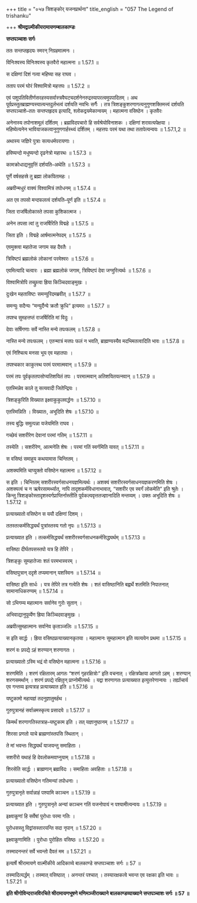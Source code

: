 +++
title = "०५७ त्रिशङ्कोर् यजनप्रार्थना"
title_english = "057 The Legend of trishanku"

+++
**श्रीमद्वाल्मीकीयरामायणम्बालकाण्डः**

**सप्तपञ्चाशः सर्गः**

ततः सन्तप्तहृदयः स्मरन् निग्रहमात्मनः ।

विनिःश्वस्य विनिःश्वस्य कृतवैरो महात्मना ॥ 1.57.1 ॥

स दक्षिणां दिशं गत्वा महिष्या सह राघव ।

तताप परमं घोरं विश्वामित्रो महत्तपः ॥ 1.57.2 ॥

एवं पशुपतिवितीर्णसरहस्यसर्वास्त्रवैघट्यदर्शनेनरुद्रस्यापरत्वमुपपादितम् । अथ पूर्वप्रस्तुतब्राह्मण्यस्यात्यन्तदुर्लभत्वं दर्शयति नवभिः सर्गैः । तत्र त्रिशङ्कुशरणागत्यनुगुणशक्तिमत्त्वं दर्शयति सप्तपञ्चाशे–ततः सन्तप्तहृदय इत्यादि, श्लोकद्वयमेकान्वयम् । महात्मना वसिष्ठेन । कृतवैरः

अनेनास्य तपोनाशमूलं दर्शितम् । ब्रह्मविदपचारो हि सर्वश्रेयोविनाशकः । दक्षिणां शरावत्यपेक्षया । महिष्येत्यनेन भावियाजकत्वानुगुणगार्हस्थ्यं दर्शितम् । महत्तपः परमं यथा तथा ततापेत्यन्वयः ॥ 1.57.1,2 ॥

अथास्य जज्ञिरे पुत्राः सत्यधर्मपरायणाः ।

हविष्यन्दो मधुष्यन्दो दृढनेत्रो महारथः ॥ 1.57.3 ॥

कामक्रोधाद्यनुवृत्तिं दर्शयति–अथेति ॥ 1.57.3 ॥

पूर्णे वर्षसहस्रे तु ब्रह्मा लोकपितामहः ।

अब्रवीन्मधुरं वाक्यं विश्वामित्रं तपोधनम् ॥ 1.57.4 ॥

अत एव तपसो मन्दफलत्वं दर्शयति–पूर्ण इति ॥ 1.57.4 ॥

जिता राजर्षिलोकास्ते तपसा कुशिकात्मज ।

अनेन तपसा त्वां तु राजर्षिरिति विद्महे ॥ 1.57.5 ॥

जिता इति । विद्महे आर्षमात्मनेपदम् ॥ 1.57.5 ॥

एवमुक्त्वा महातेजा जगाम सह दैवतैः ।

त्रिविष्टपं ब्रह्मलोकं लोकानां परमेश्वरः ॥ 1.57.6 ॥

एवमित्यादि चत्वारः । ब्रह्मा ब्रह्मलोकं जगाम, त्रिविष्टपं देवा जग्मुरित्यर्थः ॥ 1.57.6 ॥

विश्वामित्रोपि तच्छ्रुत्वा ह्रिया किञ्चिदवाङ्मुखः ।

दुःखेन महताविष्टः समन्युरिदमब्रवीत् ॥ 1.57.7 ॥

समन्युः सदैन्यः “मन्युर्दैन्ये क्रतौ क्रुधि” इत्यमरः ॥ 1.57.7 ॥

तपश्च सुमहत्तप्तं राजर्षिरिति मां विदुः ।

देवाः सर्षिगणाः सर्वे नास्ति मन्ये तपःफलम् ॥ 1.57.8 ॥

नास्ति मन्ये तपःफलम् । एतन्मात्रं मत्तपः फलं न भवति, ब्राह्मण्यस्यैव मदभिमतत्वादिति भावः ॥ 1.57.8 ॥

एवं निश्चित्य मनसा भूय एव महातपाः ।

तपश्चकार काकुत्स्थ परमं परमात्मवान् ॥ 1.57.9 ॥

परमं तपः पूर्वकृततपसोप्यतिशयितं तपः । परमात्मवान् अतिशयितयत्नवान् ॥ 1.57.9 ॥

एतस्मिन्नेव काले तु सत्यवादी जितेन्द्रियः ।

त्रिशङ्कुरिति विख्यात इक्ष्वाकुकुलवर्द्धनः ॥ 1.57.10 ॥

एतस्मिन्निति । विख्यातः, अभूदिति शेषः ॥ 1.57.10 ॥

तस्य बुद्धिः समुत्पन्ना यजेयमिति राघव ।

गच्छेयं सशरीरेण देवानां परमां गतिम् ॥ 1.57.11 ॥

तस्येति । सशरीरेण, आत्मनेति शेषः । परमां गतिं स्वर्गमिति यावत् ॥ 1.57.11 ॥

स वसिष्ठं समाहूय कथयामास चिन्तितम् ।

अशक्यमिति चाप्युक्तो वसिष्ठेन महात्मना ॥ 1.57.12 ॥

स इति । चिन्तितम् सशरीरस्वर्गसाधनयज्ञमित्यर्थः । अशक्यं सशरीरस्वर्गसाधनयज्ञकरणमिति शेषः । अशक्यत्वं च न ऋषेरसामर्थ्यात्, नापि तादृशकर्मविधानाभावात्, “सशरीर एव स्वर्गं लोकमेति” इति श्रुतेः । किन्तु त्रिशङ्कोस्तादृशस्वर्गप्राप्तिर्नास्तीति पूर्वकल्पवृत्ततज्ज्ञानादिति मन्तव्यम् । उक्तः अभूदिति शेषः ॥ 1.57.12 ॥

प्रत्याख्यातो वसिष्ठेन स ययौ दक्षिणां दिशम् ।

ततस्तत्कर्मसिद्ध्यर्थं पुत्रांस्तस्य गतो नृपः ॥ 1.57.13 ॥

प्रत्याख्यात इति । तत्कर्मसिद्ध्यर्थं सशरीरस्वर्गसाधनकर्मसिद्ध्यर्थम् ॥ 1.57.13 ॥

वासिष्ठा दीर्घतपसस्तपो यत्र हि तेपिरे ।

त्रिशङ्कुः सुमहातेजाः शतं परमभास्वरम् ।

वसिष्ठपुत्रान् ददृशे तप्यमानान् यशस्विनः ॥ 1.57.14 ॥

वासिष्ठा इति सार्धः । यत्र तेपिरे तत्र गत्वेति शेषः । शतं वासिष्ठानिति बह्वर्थे शतमिति निपातनात् सामानाधिकरण्यम् ॥ 1.57.14 ॥

सो ऽभिगम्य महात्मानः सर्वानेव गुरोः सुतान् ।

अभिवाद्यानुपूर्व्येण ह्रिया किञ्चिदवाङ्मुखः ।

अब्रवीत्सुमहात्मानः सर्वानेव कृताञ्जलिः ॥ 1.57.15 ॥

स इति सार्द्धः । ह्रिया वसिष्ठप्रत्याख्यानकृतया । महात्मानः सुमहात्मान इति व्यत्ययेन प्रथमा ॥ 1.57.15 ॥

शरणं वः प्रपद्ये ऽहं शरण्यान् शरणागतः ।

प्रत्याख्यातो ऽस्मि भद्रं वो वसिष्ठेन महात्मना ॥ 1.57.16 ॥

शरणमिति । शरणं रक्षितारम् आगतः “शरणं गृहरक्षित्रोः” इति वचनात् । रक्षित्रपेक्षया आगतो ऽहम् । शरण्यान् शरणसमर्थान् । शरणं प्रपद्ये रक्षितृ़न् प्राप्नोमीत्यर्थः । यद्वा शरणागतः प्रत्याख्यात इत्युत्तरेणान्वयः । तर्ह्याचार्य एव गन्तव्य इत्यत्राह प्रत्याख्यात इति ॥ 1.57.16 ॥

यष्टुकामो महायज्ञं तदनुज्ञातुमर्हथ ।

गुरुपुत्रानहं सर्वान्नमस्कृत्य प्रसादये ॥ 1.57.17 ॥

किमर्थं शरणागतिस्तत्राह–यष्टुकाम इति । तत् यज्ञानुष्ठानम् ॥ 1.57.17 ॥

शिरसा प्रणतो याचे ब्राह्मणांस्तपसि स्थितान् ।

ते मां भवन्तः सिद्ध्यर्थं याजयन्तु समाहिताः ।

सशरीरो यथाहं हि देवलोकमवाप्नुयाम् ॥ 1.57.18 ॥

शिरसेति सार्द्धः । ब्राह्मणान् ब्रह्मविदः । समाहिताः अवहिताः ॥ 1.57.18 ॥

प्रत्याख्यातो वसिष्ठेन गतिमन्यां तपोधनाः ।

गुरुपुत्रानृते सर्वान्नाहं पश्यामि काञ्चन ॥ 1.57.19 ॥

प्रत्याख्यात इति । गुरुपुत्रानृते अन्यां काञ्चन गतिं यजनोपायं न पश्यामीत्यन्वयः ॥ 1.57.19 ॥

इक्ष्वाकूणां हि सर्वेषां पुरोधाः परमा गतिः ।

पुरोधसस्तु विद्वांसस्तारयन्ति सदा नृपान् ॥ 1.57.20 ॥

इक्ष्वाकूणामिति । पुरोधाः पुरोहितः वसिष्ठः ॥ 1.57.20 ॥

तस्मादनन्तरं सर्वे भवन्तो दैवतं मम ॥ 1.57.21 ॥

इत्यार्षे श्रीरामायणे वाल्मीकीये आदिकाव्ये बालकाण्डे सप्तपञ्चाशः सर्गः ॥ 57 ॥

तस्मादित्यर्द्धम् । तस्मात् वसिष्ठात् । अनन्तरं पश्चात् । तस्यारक्षकत्वे भवन्त एव रक्षका इति भावः ॥ 1.57.21 ॥

**इति श्रीगोविन्दराजविरचिते श्रीरामायणभूषणे मणिमञ्जीराख्याने बालकाण्डव्याख्याने सप्तपञ्चाशः सर्गः ॥ 57 ॥**
